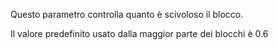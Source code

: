 Questo parametro controlla quanto è scivoloso il blocco.

Il valore predefinito usato dalla maggior parte dei blocchi è 0.6